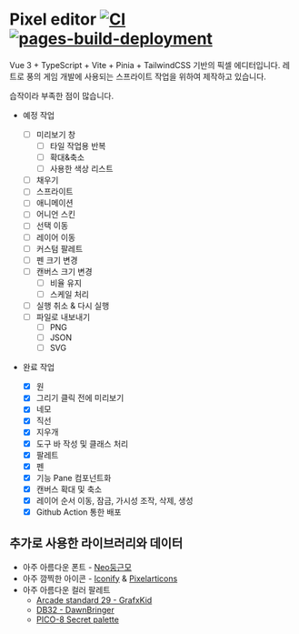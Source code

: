 # Pixel editor [![CI](https://github.com/zzoyu/vue-pixel-editor/actions/workflows/main.yml/badge.svg)](https://github.com/zzoyu/vue-pixel-editor/actions/workflows/main.yml) [![pages-build-deployment](https://github.com/zzoyu/vue-pixel-editor/actions/workflows/pages/pages-build-deployment/badge.svg)](https://github.com/zzoyu/vue-pixel-editor/actions/workflows/pages/pages-build-deployment)

Vue 3 + TypeScript + Vite + Pinia + TailwindCSS 기반의 픽셀 에디터입니다.
레트로 풍의 게임 개발에 사용되는 스프라이트 작업을 위하여 제작하고 있습니다.

습작이라 부족한 점이 많습니다.

- 예정 작업

  - [ ] 미리보기 창
    - [ ] 타일 작업용 반복
    - [ ] 확대&축소
    - [ ] 사용한 색상 리스트
  - [ ] 채우기
  - [ ] 스프라이트
  - [ ] 애니메이션
  - [ ] 어니언 스킨
  - [ ] 선택 이동
  - [ ] 레이어 이동
  - [ ] 커스텀 팔레트
  - [ ] 펜 크기 변경
  - [ ] 캔버스 크기 변경
    - [ ] 비율 유지
    - [ ] 스케일 처리
  - [ ] 실행 취소 & 다시 실행
  - [ ] 파일로 내보내기
    - [ ] PNG
    - [ ] JSON
    - [ ] SVG

- 완료 작업

  - [x] 원
  - [x] 그리기 클릭 전에 미리보기
  - [x] 네모
  - [x] 직선
  - [x] 지우개
  - [x] 도구 바 작성 및 클래스 처리
  - [x] 팔레트
  - [x] 펜
  - [x] 기능 Pane 컴포넌트화
  - [x] 캔버스 확대 및 축소
  - [x] 레이어 순서 이동, 잠금, 가시성 조작, 삭제, 생성
  - [x] Github Action 통한 배포

## 추가로 사용한 라이브러리와 데이터

- 아주 아름다운 폰트 - [Neo둥근모](https://neodgm.dalgona.dev/)
- 아주 깜찍한 아이콘 - [Iconify](https://github.com/iconify/icon-sets) & [Pixelarticons](https://github.com/halfmage/pixelarticons)
- 아주 아름다운 컬러 팔레트
  - [Arcade standard 29 - GrafxKid](https://grafxkid.tumblr.com/palettes)
  - [DB32 - DawnBringer](https://pixeljoint.com/forum/forum_posts.asp?TID=16247)
  - [PICO-8 Secret palette](https://lospec.com/palette-list/pico-8-secret-palette)
